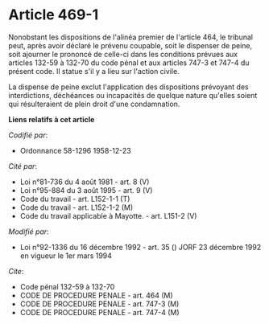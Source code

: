 # Article 469-1

Nonobstant les dispositions de l'alinéa premier de l'article 464, le tribunal peut, après avoir déclaré le prévenu coupable,
soit le dispenser de peine, soit ajourner le prononcé de celle-ci dans les conditions prévues aux articles 132-59 à 132-70 du
code pénal et aux articles 747-3 et 747-4 du présent code. Il statue s'il y a lieu sur l'action civile.

La dispense de peine exclut l'application des dispositions prévoyant des interdictions, déchéances ou incapacités de quelque
nature qu'elles soient qui résulteraient de plein droit d'une condamnation.

**Liens relatifs à cet article**

_Codifié par_:

  - Ordonnance 58-1296 1958-12-23

_Cité par_:

  - Loi n°81-736 du 4 août 1981 - art. 8 (V)
  - Loi n°95-884 du 3 août 1995 - art. 9 (V)
  - Code du travail - art. L152-1-1 (T)
  - Code du travail - art. L152-1-2 (M)
  - Code du travail applicable à Mayotte. - art. L151-2 (V)

_Modifié par_:

  - Loi n°92-1336 du 16 décembre 1992 - art. 35 () JORF 23 décembre 1992 en vigueur le 1er mars 1994

_Cite_:

  - Code pénal 132-59 à 132-70
  - CODE DE PROCEDURE PENALE - art. 464 (M)
  - CODE DE PROCEDURE PENALE - art. 747-3 (M)
  - CODE DE PROCEDURE PENALE - art. 747-4 (M)
